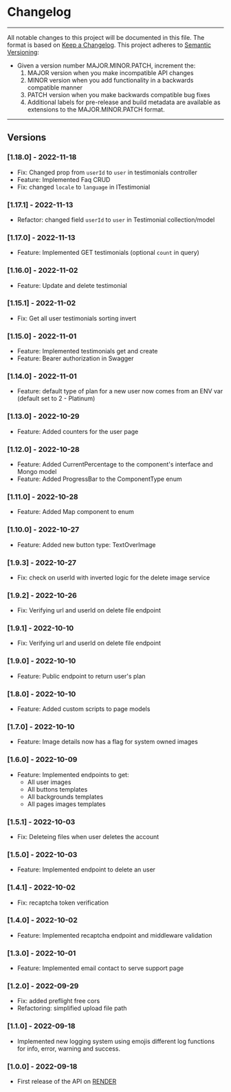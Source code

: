# Changelog

---

All notable changes to this project will be documented in this file.
The format is based on [Keep a Changelog](https://keepachangelog.com/en/1.0.0/).
This project adheres to [Semantic Versioning](https://semver.org/spec/v2.0.0.html):

- Given a version number MAJOR.MINOR.PATCH, increment the:
  1. MAJOR version when you make incompatible API changes
  2. MINOR version when you add functionality in a backwards compatible manner
  3. PATCH version when you make backwards compatible bug fixes
  4. Additional labels for pre-release and build metadata are available as extensions to the MAJOR.MINOR.PATCH format.

---

## Versions

### [1.18.0] - 2022-11-18

- Fix: Changed prop from `userId` to `user` in testimonials controller
- Feature: Implemented Faq CRUD
- Fix: changed `locale` to `language` in ITestimonial

### [1.17.1] - 2022-11-13

- Refactor: changed field `userId` to `user` in Testimonial collection/model

### [1.17.0] - 2022-11-13

- Feature: Implemented GET testimonials (optional `count` in query)

### [1.16.0] - 2022-11-02

- Feature: Update and delete testimonial

### [1.15.1] - 2022-11-02

- Fix: Get all user testimonials sorting invert

### [1.15.0] - 2022-11-01

- Feature: Implemented testimonials get and create
- Feature: Bearer authorization in Swagger

### [1.14.0] - 2022-11-01

- Feature: default type of plan for a new user now comes from an ENV var (default set to 2 - Platinum)

### [1.13.0] - 2022-10-29

- Feature: Added counters for the user page

### [1.12.0] - 2022-10-28

- Feature: Added CurrentPercentage to the component's interface and Mongo model
- Feature: Added ProgressBar to the ComponentType enum

### [1.11.0] - 2022-10-28

- Feature: Added Map component to enum

### [1.10.0] - 2022-10-27

- Feature: Added new button type: TextOverImage

### [1.9.3] - 2022-10-27

- Fix: check on userId with inverted logic for the delete image service

### [1.9.2] - 2022-10-26

- Fix: Verifying url and userId on delete file endpoint

### [1.9.1] - 2022-10-10

- Fix: Verifying url and userId on delete file endpoint

### [1.9.0] - 2022-10-10

- Feature: Public endpoint to return user's plan

### [1.8.0] - 2022-10-10

- Feature: Added custom scripts to page models

### [1.7.0] - 2022-10-10

- Feature: Image details now has a flag for system owned images

### [1.6.0] - 2022-10-09

- Feature: Implemented endpoints to get:
  - All user images
  - All buttons templates
  - All backgrounds templates
  - All pages images templates

### [1.5.1] - 2022-10-03

- Fix: Deleteing files when user deletes the account

### [1.5.0] - 2022-10-03

- Feature: Implemented endpoint to delete an user

### [1.4.1] - 2022-10-02

- Fix: recaptcha token verification

### [1.4.0] - 2022-10-02

- Feature: Implemented recaptcha endpoint and middleware validation

### [1.3.0] - 2022-10-01

- Feature: Implemented email contact to serve support page

### [1.2.0] - 2022-09-29

- Fix: added preflight free cors
- Refactoring: simplified upload file path

### [1.1.0] - 2022-09-18

- Implemented new logging system using emojis different log functions for info, error, warning and success.

### [1.0.0] - 2022-09-18

- First release of the API on [RENDER](https://www.render.com)
